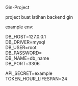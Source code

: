 Gin-Project 

project buat latihan backend gin 

example env:

DB_HOST=127.0.0.1   
DB_DRIVER=mysql   
DB_USER=root    
DB_PASSWORD=    
DB_NAME=db_name    
DB_PORT=3306    

API_SECRET=example    
TOKEN_HOUR_LIFESPAN=24    

